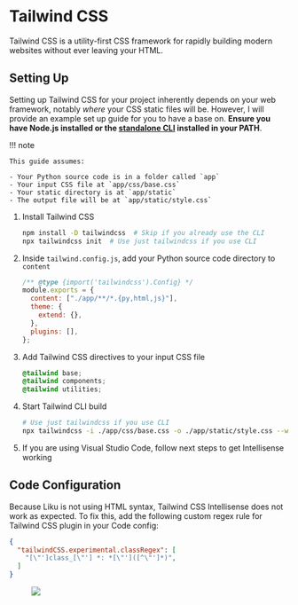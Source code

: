 # Tailwind CSS

Tailwind CSS is a utility-first CSS framework for rapidly building modern websites without ever leaving your HTML.

## Setting Up

Setting up Tailwind CSS for your project inherently depends on your web framework, notably _where_ your CSS static
files will be. However, I will provide an example set up guide for you to have a base on.
**Ensure you have Node.js installed or the [standalone CLI](https://tailwindcss.com/blog/standalone-cli) installed in your PATH**.

!!! note

    This guide assumes:

    - Your Python source code is in a folder called `app`
    - Your input CSS file at `app/css/base.css`
    - Your static directory is at `app/static`
    - The output file will be at `app/static/style.css`

1. Install Tailwind CSS
   ```sh
   npm install -D tailwindcss  # Skip if you already use the CLI
   npx tailwindcss init  # Use just tailwindcss if you use CLI
   ```
2. Inside `tailwind.config.js`, add your Python source code directory to `content`
   ```js
   /** @type {import('tailwindcss').Config} */
   module.exports = {
     content: ["./app/**/*.{py,html,js}"],
     theme: {
       extend: {},
     },
     plugins: [],
   };
   ```
3. Add Tailwind CSS directives to your input CSS file
   ```css
   @tailwind base;
   @tailwind components;
   @tailwind utilities;
   ```
4. Start Tailwind CLI build
   ```sh
   # Use just tailwindcss if you use CLI
   npx tailwindcss -i ./app/css/base.css -o ./app/static/style.css --watch
   ```
5. If you are using Visual Studio Code, follow next steps to get Intellisense working

## Code Configuration

Because Liku is not using HTML syntax, Tailwind CSS Intellisense does not work as expected.
To fix this, add the following custom regex rule for Tailwind CSS plugin in your Code config:

```json title="settings.json"
{
  "tailwindCSS.experimental.classRegex": [
    "[\"']class_[\"'] *: *[\"']([^\"']*)",
  ]
}
```

<figure>
    <img src="https://d.rorre.me/a3IwVJgI/Code_cjqkUkkdpi.gif">
</figure>
